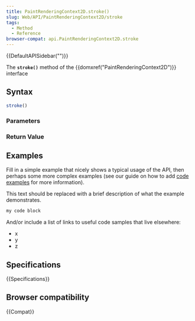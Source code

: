```yaml
---
title: PaintRenderingContext2D.stroke()
slug: Web/API/PaintRenderingContext2D/stroke
tags:
  - Method
  - Reference
browser-compat: api.PaintRenderingContext2D.stroke
---
```

{{DefaultAPISidebar("")}}

The **`stroke()`** method of the {{domxref("PaintRenderingContext2D")}} interface 

## Syntax

```js
stroke()
```

### Parameters



### Return Value



## Examples

Fill in a simple example that nicely shows a typical usage of the API, then perhaps some more complex examples (see our guide on how to add [code examples](/en-US/docs/MDN/Contribute/Structures/Code_examples) for more information).

This text should be replaced with a brief description of what the example demonstrates.

```js
my code block
```

And/or include a list of links to useful code samples that live elsewhere:

*   x
*   y
*   z

## Specifications

{{Specifications}}

## Browser compatibility

{{Compat}}

